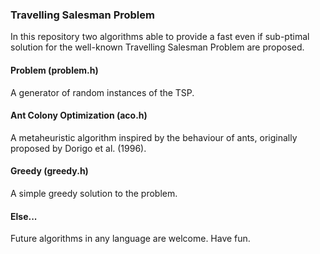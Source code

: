 ### Travelling Salesman Problem

In this repository two algorithms able to provide a fast even if sub-ptimal solution for the well-known Travelling Salesman Problem are proposed.


#### Problem (problem.h)
A generator of random instances of the TSP.

#### Ant Colony Optimization (aco.h)
A metaheuristic algorithm inspired by the behaviour of ants, originally proposed by Dorigo et al. (1996).

#### Greedy (greedy.h)
A simple greedy solution to the problem.




#### Else...
Future algorithms in any language are welcome. Have fun.
